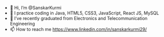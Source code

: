 - 👋 Hi, I’m @SanskarKurmi
- 👀 I practice coding in Java, HTML5, CSS3, JavaScript, React JS, MySQL
- 🌱 I’ve recently graduated from Electronics and Telecommunication Engineering
- 📫 How to reach me https://www.linkedin.com/in/sanskarkurmi29/

<!---
SanskarBigBren/SanskarBigBren is a ✨ special ✨ repository because its `README.md` (this file) appears on your GitHub profile.
You can click the Preview link to take a look at your changes.
--->
